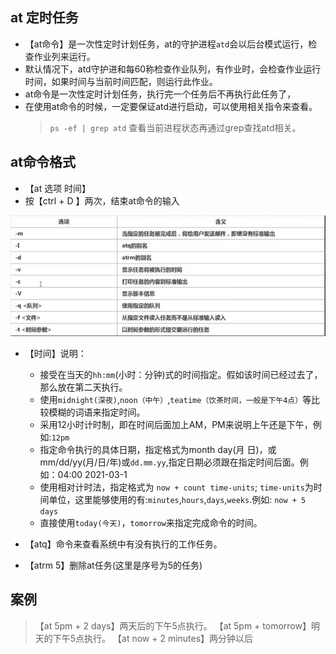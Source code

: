 ## at 定时任务
- 【at命令】是一次性定时计划任务，at的守护进程`atd`会以后台模式运行，检查作业列来运行。
- 默认情况下，atd守护进和每60称检查作业队列，有作业时，会检查作业运行时间，如果时间与当前时间匹配，则运行此作业。
- at命令是一次性定时计划任务，执行完一个任务后不再执行此任务了，
- 在使用at命令的时候，一定要保证atd进行启动，可以使用相关指令来查看。
    > `ps -ef | grep atd` 查看当前进程状态再通过grep查找atd相关。

## at命令格式

- 【at 选项 时间】
- 按【ctrl + D 】两次，结束at命令的输入

![图片](../imgs/liunx/4.jpg)
- 【时间】说明：
  - 接受在当天的`hh:mm`(小时：分钟)式的时间指定。假如该时间已经过去了，那么放在第二天执行。
  - 使用`midnight(深夜)`,`noon（中午）`,`teatime（饮茶时间，一般是下午4点）`等比较模糊的词语来指定时间。
  - 采用12小时计时制，即在时间后面加上AM，PM来说明上午还是下午，例如:`12pm`
  - 指定命令执行的具体日期，指定格式为month day(月 日)，或mm/dd/yy(月/日/年)或`dd.mm.yy`,指定日期必须跟在指定时间后面。例如：04:00 2021-03-1
  - 使用相对计时法，指定格式为 `now + count time-units`; `time-units`为时间单位，这里能够使用的有:`minutes`,`hours`,`days`,`weeks`.例如: `now + 5 days`
  - 直接使用`today(今天)`，`tomorrow`来指定完成命令的时间。

- 【atq】命令来查看系统中有没有执行的工作任务。
- 【atrm 5】删除at任务(这里是序号为5的任务)

## 案例

> 【at 5pm + 2 days】两天后的下午5点执行。
> 【at 5pm + tomorrow】明天的下午5点执行。
> 【at now + 2 minutes】两分钟以后
